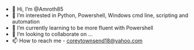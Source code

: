 - 👋 Hi, I’m @Amroth85
- 👀 I’m interested in Python, Powershell, Windows cmd line, scripting and automation
- 🌱 I’m currently learning to be more fluent with Powershell
- 💞️ I’m looking to collaborate on ...
- 📫 How to reach me - coreytownsend18@yahoo.com

<!---
Amroth85/Amroth85 is a ✨ special ✨ repository because its `README.md` (this file) appears on your GitHub profile.
You can click the Preview link to take a look at your changes.
--->
